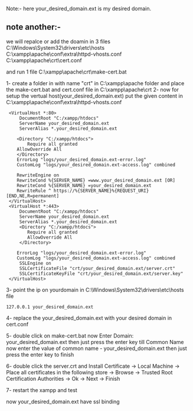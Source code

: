 Note:- here your_desired_domain.ext is my desired domain.

note another:-
--------------------------------
we will repalce or add the doamin in 3 files
C:\Windows\System32\drivers\etc\hosts
C:\xampp\apache\conf\extra\httpd-vhosts.conf
C:\xampp\apache\crt\cert.conf

and run 1 file 
C:\xampp\apache\crt\make-cert.bat

1- create a folder in with name "crt" in C:\xampp\apache folder and place the make-cert.bat and cert.conf file in C:\xampp\apache\crt
2- now for setup the vertual host(your_desired_domain.ext) put the given content in C:\xampp\apache\conf\extra\httpd-vhosts.conf

```
 <VirtualHost *:80>
     DocumentRoot "C:/xampp/htdocs"
     ServerName your_desired_domain.ext
     ServerAlias *.your_desired_domain.ext
	 
	<Directory "C:/xampp/htdocs">
        Require all granted
	AllowOverride All
    </Directory>
	ErrorLog "logs/your_desired_domain.ext-error.log"
    CustomLog "logs/your_desired_domain.ext-access.log" combined
	
    RewriteEngine on
    RewriteCond %{SERVER_NAME} =www.your_desired_domain.ext [OR]
    RewriteCond %{SERVER_NAME} =your_desired_domain.ext
    RewriteRule ^ https://%{SERVER_NAME}%{REQUEST_URI} [END,NE,R=permanent]
 </VirtualHost>
 <VirtualHost *:443>
     DocumentRoot "C:/xampp/htdocs"
     ServerName your_desired_domain.ext
     ServerAlias *.your_desired_domain.ext
	 <Directory "C:/xampp/htdocs">
        Require all granted
		AllowOverride All
     </Directory>
	
    ErrorLog "logs/your_desired_domain.ext-error.log"
    CustomLog "logs/your_desired_domain.ext-access.log" combined
     SSLEngine on
     SSLCertificateFile "crt/your_desired_domain.ext/server.crt"
     SSLCertificateKeyFile "crt/your_desired_domain.ext/server.key"
 </VirtualHost>
```

3- point the ip on yourdomain in C:\Windows\System32\drivers\etc\hosts file
```
127.0.0.1 your_desired_domain.ext
```

4- replace the your_desired_domain.ext with your desired domain in cert.conf


5- double click on make-cert.bat
now Enter Domain: your_desired_domain.ext
then just press the enter key till Common Name
now enter the value of common name - your_desired_domain.ext
then just press the enter key to finish

6- double click the server.crt and Install Certificate -> Local Machine -> Place all certificates in the following store -> Browse -> Trusted Root Certification Authorities -> Ok -> Next -> Finish

7- restart the xampp and test

now your_desired_domain.ext have ssl binding
